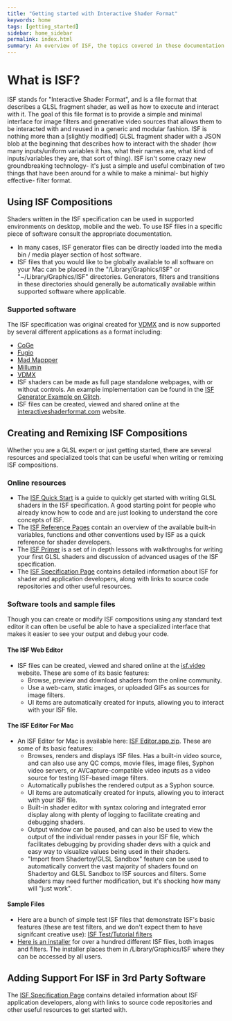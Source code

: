 ```yaml
---
title: "Getting started with Interactive Shader Format"
keywords: home
tags: [getting_started]
sidebar: home_sidebar
permalink: index.html
summary: An overview of ISF, the topics covered in these documentation pages and related resources.
---
```


# What is ISF?

ISF stands for "Interactive Shader Format", and is a file format that describes a GLSL fragment shader, as well as how to execute and interact with it. The goal of this file format is to provide a simple and minimal interface for image filters and generative video sources that allows them to be interacted with and reused in a generic and modular fashion. ISF is nothing more than a [slightly modified] GLSL fragment shader with a JSON blob at the beginning that describes how to interact with the shader (how many inputs/uniform variables it has, what their names are, what kind of inputs/variables they are, that sort of thing). ISF isn't some crazy new groundbreaking technology- it's just a simple and useful combination of two things that have been around for a while to make a minimal- but highly effective- filter format.

## Using ISF Compositions

Shaders written in the ISF specification can be used in supported environments on desktop, mobile and the web.  To use ISF files in a specific piece of software consult the appropriate documentation.

- In many cases, ISF generator files can be directly loaded into the media bin / media player section of host software.
- ISF files that you would like to be globally available to all software on your Mac can be placed in the "/Library/Graphics/ISF" or "~/Library/Graphics/ISF" directories.  Generators, filters and transitions in these directories should generally be automatically available within supported software where applicable.


### Supported software

The ISF specification was original created for [VDMX](http://vidvox.net) and is now supported by several different applications as a format including:
- [CoGe](https://imimot.com/cogevj/)
- [Fugio](http://www.bigfug.com/software/fugio/)
- [Mad Mappper](http://madmapper.com/)
- [Millumin](http://www.millumin.com/)
- [VDMX](http://vidvox.net)
- ISF shaders can be made as full page standalone webpages, with or without controls.  An example implementation can be found in the [ISF Generator Example on Glitch](https://glitch.com/edit/#!/isf-example?path=README.md).
- ISF files can be created, viewed and shared online at the [interactiveshaderformat.com](http://interactiveshaderformat.com) website.

## Creating and Remixing ISF Compositions

Whether you are a GLSL expert or just getting started, there are several resources and specialized tools that can be useful when writing or remixing ISF compositions.

### Online resources

- The [ISF Quick Start](quickstart) is a guide to quickly get started with writing GLSL shaders in the ISF specification.  A good starting point for people who already know how to code and are just looking to understand the core concepts of ISF.
- The [ISF Reference Pages](ref_index) contain an overview of the available built-in variables, functions and other conventions used by ISF as a quick reference for shader developers.
- The [ISF Primer](primer_index) is a set of in depth lessons with walkthroughs for writing your first GLSL shaders and discussion of advanced usages of the ISF specification.
- The [ISF Specification Page](https://github.com/mrRay/ISF_Spec/) contains detailed information about ISF for shader and application developers, along with links to source code repositories and other useful resources.

### Software tools and sample files

Though you can create or modify ISF compositions using any standard text editor it can often be useful be able to have a specialized interface that makes it easier to see your output and debug your code.

#### The ISF Web Editor

- ISF files can be created, viewed and shared online at the [isf.video](http://interactiveshaderformat.com) website.  These are some of its basic features:
	- Browse, preview and download shaders from the online community.
	- Use a web-cam, static images, or uploaded GIFs as sources for image filters.
	- UI items are automatically created for inputs, allowing you to interact with your ISF file.

#### The ISF Editor For Mac

- An ISF Editor for Mac is available here: 
[ISF Editor.app.zip](http://www.vidvox.net/rays_oddsnends/ISF_Editor_2.9.7.zip).  These are some of its basic features:
  - Browses, renders and displays ISF files. Has a built-in video source, and can also use any QC comps, movie files, image files, Syphon video servers, or AVCapture-compatible video inputs as a video source for testing ISF-based image filters.
  - Automatically publishes the rendered output as a Syphon source.
  - UI items are automatically created for inputs, allowing you to interact with your ISF file.
  - Built-in shader editor with syntax coloring and integrated error display along with plenty of logging to facilitate creating and debugging shaders.
  - Output window can be paused, and can also be used to view the output of the individual render passes in your ISF file, which facilitates debugging by providing shader devs with a quick and easy way to visualize values being used in their shaders.
  - "Import from Shadertoy/GLSL Sandbox" feature can be used to automatically convert the vast majority of shaders found on Shadertoy and GLSL Sandbox to ISF sources and filters. Some shaders may need further modification, but it's shocking how many will "just work".

#### Sample Files

- Here are a bunch of simple test ISF files that demonstrate ISF's basic features (these are test filters, and we don't expect them to have signifcant creative use):
[ISF Test/Tutorial filters](http://vidvox.net/rays_oddsnends/ISF%20tests+tutorials.zip)
- [Here is an installer](http://www.vidvox.net/rays_oddsnends/Vidvox%20ISF%20resources.pkg.zip) for over a hundred different ISF files, both images and filters.  The installer places them in /Library/Graphics/ISF where they can be accessed by all users.

## Adding Support For ISF in 3rd Party Software

The [ISF Specification Page](https://github.com/mrRay/ISF_Spec/) contains detailed information about ISF application developers, along with links to source code repositories and other useful resources to get started with.